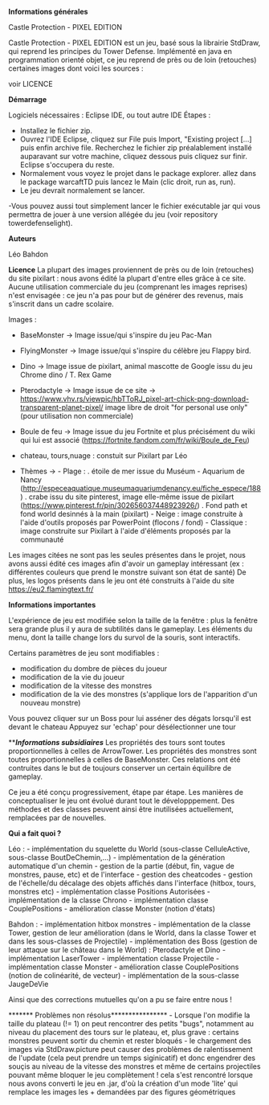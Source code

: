 ********Informations générales********

Castle Protection - PIXEL EDITION

Castle Protection - PIXEL EDITION est un jeu, basé sous la librairie StdDraw, qui reprend les principes du Tower Defense.
Implémenté en java en programmation orienté objet, ce jeu reprend de près ou de loin (retouches) certaines images dont voici les sources :

voir LICENCE


********Démarrage********

Logiciels nécessaires : Eclipse IDE, ou tout autre IDE
Étapes : 
- Installez le fichier zip.
- Ouvrez l'IDE Eclipse, cliquez sur File puis Import, "Existing project [...] puis enfin archive file. Recherchez le fichier zip
préalablement installé auparavant sur votre machine, cliquez dessous puis cliquez sur finir. Eclipse s'occupera du reste.
- Normalement vous voyez le projet dans le package explorer. allez dans le package warcaftTD puis lancez le Main (clic droit, run as, run).
- Le jeu devrait normalement se lancer.

-Vous pouvez aussi tout simplement lancer le fichier exécutable jar qui vous permettra de jouer à une version allégée du jeu (voir repository towerdefenselight).


********Auteurs********

Léo
Bahdon


********Licence********
La plupart des images proviennent de près ou de loin (retouches) du site pixilart : nous avons édité la plupart d'entre elles grâce à ce site.
Aucune utilisation commerciale du jeu (comprenant les images reprises) n'est envisagée : ce jeu n'a pas pour but de générer des revenus, mais s'inscrit dans un cadre scolaire.

Images : 

- BaseMonster -> Image issue/qui s'inspire du jeu Pac-Man
- FlyingMonster -> Image issue/qui s'inspire du célèbre jeu Flappy bird.
- Dino -> Image issue de pixilart, animal mascotte de Google issu du jeu Chrome dino / T. Rex Game
- Pterodactyle -> Image issue de ce site -> https://www.vhv.rs/viewpic/hbTToRJ_pixel-art-chick-png-download-transparent-planet-pixel/
				image libre de droit "for personal use only" (pour utilisation non commerciale)
				
- Boule de feu -> Image issue du jeu Fortnite et plus précisément du wiki qui lui est associé (https://fortnite.fandom.com/fr/wiki/Boule_de_Feu)
- chateau, tours,nuage : constuit sur Pixilart par Léo
 

- Thèmes ->
			- Plage : . étoile de mer issue du Muséum - Aquarium de Nancy (http://especeaquatique.museumaquariumdenancy.eu/fiche_espece/188)
					  . crabe issu du site pinterest, image elle-même issue de pixilart (https://www.pinterest.fr/pin/302656037448923926/)
					  . Fond path et fond world desinnés à la main (pixilart)
			- Neige : image construite à l'aide d'outils proposés par PowerPoint (flocons / fond)
			- Classique : image construite sur Pixilart à l'aide d'éléments proposés par la communauté		  

Les images citées ne sont pas les seules présentes dans le projet, nous avons aussi édité ces images afin d'avoir un gameplay 
intéressant (ex : différentes couleurs que prend le monstre suivant son état de santé)
De plus, les logos présents dans le jeu ont été construits à l'aide du site https://eu2.flamingtext.fr/

********Informations importantes********

L'expérience de jeu est modifiée selon la taille de la fenêtre : plus la fenêtre sera grande plus il y aura de subtilités dans le gameplay.
Les éléments du menu, dont la taille change lors du survol de la souris, sont interactifs.

Certains paramètres de jeu sont modifiables :
- modification du dombre de pièces du joueur
- modification de la vie du joueur
- modification de la vitesse des monstres
- modification de la vie des monstres (s'applique lors de l'apparition d'un nouveau monstre)

Vous pouvez cliquer sur un Boss pour lui asséner des dégats lorsqu'il est devant le chateau
Appuyez sur 'echap' pour désélectionner une tour


*******Informations subsidiaires*****
Les propriétés des tours sont toutes proportionnelles à celles de ArrowTower.
Les propriétés des monstres sont toutes proportionnelles à celles de BaseMonster.
Ces relations ont été contruites dans le but de toujours conserver un certain équilibre de gameplay.

Ce jeu a été conçu progressivement, étape par étape.
Les manières de conceptualiser le jeu ont évolué durant tout le développpement. 
Des méthodes et des classes peuvent ainsi être inutilisées actuellement, remplacées par de nouvelles. 


********Qui a fait quoi ?********

 Léo : 
 	- implémentation du squelette du World (sous-classe CelluleActive, sous-classe BoutDeChemin,...)
 	- implémentation de la génération automatique d'un chemin
 	- gestion de la partie (début, fin, vague de monstres, pause, etc) et de l'interface
 	- gestion des cheatcodes
 	- gestion de l'échelle/du décalage des objets affichés dans l'interface (hitbox, tours, monstres etc)
 	- implémentation classe Positions Autorisées
 	- implémentation de la classe Chrono
 	- implémentation classe CouplePositions
 	- amélioration classe Monster (notion d'états)
 
 Bahdon :
	- implémentation hitbox monstres 
	- implémentation de la classe Tower, gestion de leur amélioration (dans le World, dans la classe Tower et dans les sous-classes de Projectile)
	- implémentation des Boss (gestion de leur attaque sur le château dans le World) : Pterodactyle et Dino
	- implémentation LaserTower
	- implémentation classe Projectile
	- implémentation classe Monster
	- amélioration classe CouplePositions (notion de colinéarité, de vecteur)
	- implémentation de la sous-classe JaugeDeVie
	
	
Ainsi que des corrections mutuelles qu'on a pu se faire entre nous !

******* Problèmes non résolus****************
      - Lorsque l'on modifie la taille du plateau (!= 1) on peut rencontrer des petits "bugs", 
      		notamment au niveau du placement des tours sur le plateau, et, plus grave : certains monstres peuvent sortir du chemin et rester bloqués
      - le chargement des images via StdDraw.picture peut causer des problèmes de ralentissement de l'update (cela peut prendre un temps siginicatif)
        et donc engendrer des souçis au niveau de la vitesse des monstres et même de certains projectiles pouvant même bloquer le jeu complètement !
        cela s'est rencontré lorsque nous avons converti le jeu en .jar, d'où la création d'un mode 'lite' qui remplace les images les + demandées par des figures géométriques 
 

